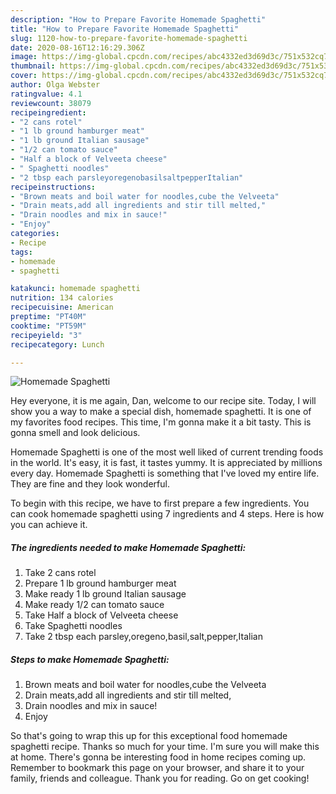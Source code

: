 ```yaml
---
description: "How to Prepare Favorite Homemade Spaghetti"
title: "How to Prepare Favorite Homemade Spaghetti"
slug: 1120-how-to-prepare-favorite-homemade-spaghetti
date: 2020-08-16T12:16:29.306Z
image: https://img-global.cpcdn.com/recipes/abc4332ed3d69d3c/751x532cq70/homemade-spaghetti-recipe-main-photo.jpg
thumbnail: https://img-global.cpcdn.com/recipes/abc4332ed3d69d3c/751x532cq70/homemade-spaghetti-recipe-main-photo.jpg
cover: https://img-global.cpcdn.com/recipes/abc4332ed3d69d3c/751x532cq70/homemade-spaghetti-recipe-main-photo.jpg
author: Olga Webster
ratingvalue: 4.1
reviewcount: 38079
recipeingredient:
- "2 cans rotel"
- "1 lb ground hamburger meat"
- "1 lb ground Italian sausage"
- "1/2 can tomato sauce"
- "Half a block of Velveeta cheese"
- " Spaghetti noodles"
- "2 tbsp each parsleyoregenobasilsaltpepperItalian"
recipeinstructions:
- "Brown meats and boil water for noodles,cube the Velveeta"
- "Drain meats,add all ingredients and stir till melted,"
- "Drain noodles and mix in sauce!"
- "Enjoy"
categories:
- Recipe
tags:
- homemade
- spaghetti

katakunci: homemade spaghetti 
nutrition: 134 calories
recipecuisine: American
preptime: "PT40M"
cooktime: "PT59M"
recipeyield: "3"
recipecategory: Lunch

---
```



![Homemade Spaghetti](https://img-global.cpcdn.com/recipes/abc4332ed3d69d3c/751x532cq70/homemade-spaghetti-recipe-main-photo.jpg)

Hey everyone, it is me again, Dan, welcome to our recipe site. Today, I will show you a way to make a special dish, homemade spaghetti. It is one of my favorites food recipes. This time, I'm gonna make it a bit tasty. This is gonna smell and look delicious.

Homemade Spaghetti is one of the most well liked of current trending foods in the world. It's easy, it is fast, it tastes yummy. It is appreciated by millions every day. Homemade Spaghetti is something that I've loved my entire life. They are fine and they look wonderful.




To begin with this recipe, we have to first prepare a few ingredients. You can cook homemade spaghetti using 7 ingredients and 4 steps. Here is how you can achieve it.

<!--inarticleads1-->

##### The ingredients needed to make Homemade Spaghetti:

1. Take 2 cans rotel
1. Prepare 1 lb ground hamburger meat
1. Make ready 1 lb ground Italian sausage
1. Make ready 1/2 can tomato sauce
1. Take Half a block of Velveeta cheese
1. Take  Spaghetti noodles
1. Take 2 tbsp each parsley,oregeno,basil,salt,pepper,Italian




<!--inarticleads2-->

##### Steps to make Homemade Spaghetti:

1. Brown meats and boil water for noodles,cube the Velveeta
1. Drain meats,add all ingredients and stir till melted,
1. Drain noodles and mix in sauce!
1. Enjoy




So that's going to wrap this up for this exceptional food homemade spaghetti recipe. Thanks so much for your time. I'm sure you will make this at home. There's gonna be interesting food in home recipes coming up. Remember to bookmark this page on your browser, and share it to your family, friends and colleague. Thank you for reading. Go on get cooking!
